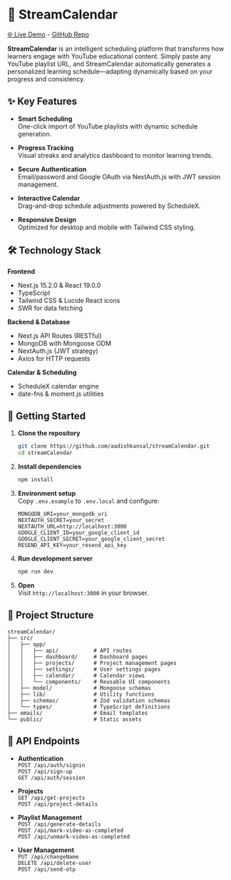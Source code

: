 # 🎯 StreamCalendar

[🌐 Live Demo](http://streamcalendar.vercel.app) -  [GitHub Repo](https://github.com/aadishkansal/streamCalendar)

**StreamCalendar** is an intelligent scheduling platform that transforms how learners engage with YouTube educational content. Simply paste any YouTube playlist URL, and StreamCalendar automatically generates a personalized learning schedule—adapting dynamically based on your progress and consistency.

## ✨ Key Features

- **Smart Scheduling**  
  One-click import of YouTube playlists with dynamic schedule generation.

- **Progress Tracking**  
  Visual streaks and analytics dashboard to monitor learning trends.

- **Secure Authentication**  
  Email/password and Google OAuth via NextAuth.js with JWT session management.

- **Interactive Calendar**  
  Drag-and-drop schedule adjustments powered by ScheduleX.

- **Responsive Design**  
  Optimized for desktop and mobile with Tailwind CSS styling.

## 🛠️ Technology Stack

**Frontend**  
- Next.js 15.2.0 & React 19.0.0  
- TypeScript  
- Tailwind CSS & Lucide React icons  
- SWR for data fetching  

**Backend & Database**  
- Next.js API Routes (RESTful)  
- MongoDB with Mongoose ODM  
- NextAuth.js (JWT strategy)  
- Axios for HTTP requests  

**Calendar & Scheduling**  
- ScheduleX calendar engine  
- date-fns & moment.js utilities  

## 🚀 Getting Started

1. **Clone the repository**  
   ```bash
   git clone https://github.com/aadishkansal/streamCalendar.git
   cd streamCalendar
   ```

2. **Install dependencies**  
   ```bash
   npm install
   ```

3. **Environment setup**  
   Copy `.env.example` to `.env.local` and configure:
   ```
   MONGODB_URI=your_mongodb_uri
   NEXTAUTH_SECRET=your_secret
   NEXTAUTH_URL=http://localhost:3000
   GOOGLE_CLIENT_ID=your_google_client_id
   GOOGLE_CLIENT_SECRET=your_google_client_secret
   RESEND_API_KEY=your_resend_api_key
   ```

4. **Run development server**  
   ```bash
   npm run dev
   ```

5. **Open**  
   Visit `http://localhost:3000` in your browser.

## 📁 Project Structure

```
streamCalendar/
├── src/
│   ├── app/
│   │   ├── api/           # API routes
│   │   ├── dashboard/     # Dashboard pages
│   │   ├── projects/      # Project management pages
│   │   ├── settings/      # User settings pages
│   │   ├── calendar/      # Calendar views
│   │   └── components/    # Reusable UI components
│   ├── model/             # Mongoose schemas
│   ├── lib/               # Utility functions
│   ├── schemas/           # Zod validation schemas
│   └── types/             # TypeScript definitions
├── emails/                # Email templates
└── public/                # Static assets
```

## 🔧 API Endpoints

- **Authentication**  
  `POST /api/auth/signin`  
  `POST /api/sign-up`  
  `GET /api/auth/session`

- **Projects**  
  `GET /api/get-projects`  
  `POST /api/project-details`

- **Playlist Management**  
  `POST /api/generate-details`  
  `POST /api/mark-video-as-completed`  
  `POST /api/unmark-video-as-completed`

- **User Management**  
  `PUT /api/changeName`  
  `DELETE /api/delete-user`  
  `POST /api/send-otp`